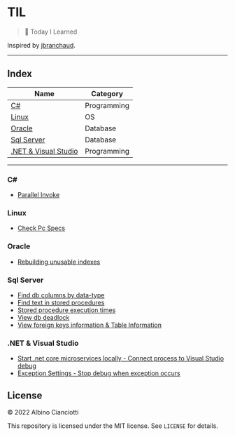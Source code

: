 # TIL

> :memo: Today I Learned

Inspired by [jbranchaud](https://github.com/jbranchaud/til).

---

## Index


| Name          | Category      |
| ------------- | ------------- |
|  [C#](#C)  | Programming      |
|  [Linux](#linux)  |  OS       |
|  [Oracle](#oracle)  |  Database          |
|  [Sql Server](#sql-server)  |  Database  |
|  [.NET & Visual Studio](#net--Visual-Studio)  |  Programming  |


---

### C#

- [Parallel Invoke](c-sharp/parallel-invoke.md)

### Linux

- [Check Pc Specs](linux/ubuntu-check-specs.md)

### Oracle

- [Rebuilding unusable indexes](oracle/rebuilding-indexes.md)

### Sql Server

- [Find db columns by data-type](sql-server/find-db-columns.md)
- [Find text in stored procedures](sql-server/find-text-in-sp.md)
- [Stored procedure execution times](sql-server/sp-execution-times.md)
- [View db deadlock](sql-server/db-deadlock.md)
- [View foreign keys information & Table Information](sql-server/table-information.md)

### .NET & Visual Studio

- [Start .net core microservices locally - Connect process to Visual Studio debug](dot-net/start-microservices-locally.md)
- [Exception Settings - Stop debug when exception occurs](dot-net/exception-settings.md)

## License

&copy; 2022 Albino Cianciotti

This repository is licensed under the MIT license. See `LICENSE` for
details.
